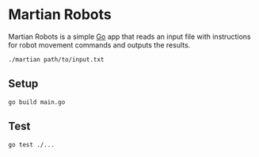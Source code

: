 # Martian Robots

Martian Robots is a simple [Go]() app that reads an input file with instructions for robot movement commands and outputs the results.

```
./martian path/to/input.txt

```

## Setup

```
go build main.go
```

## Test

```
go test ./...
```
